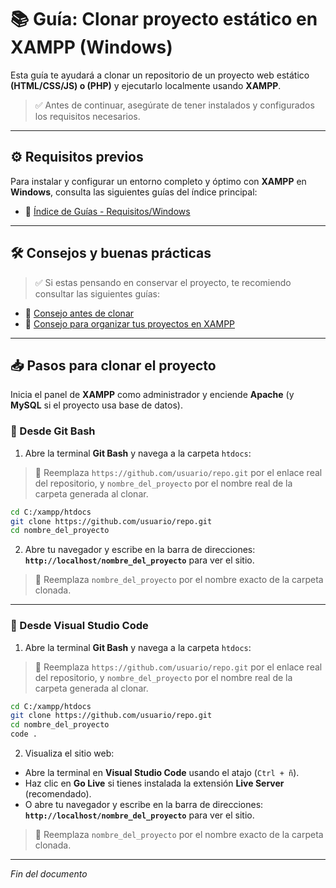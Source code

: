 # 📚 Guía: Clonar proyecto estático en XAMPP (Windows)

Esta guía te ayudará a clonar un repositorio de un proyecto web estático **(HTML/CSS/JS) o (PHP)** y ejecutarlo localmente usando **XAMPP**.

> ✅ Antes de continuar, asegúrate de tener instalados y configurados los requisitos necesarios.

---

## ⚙️ Requisitos previos

Para instalar y configurar un entorno completo y óptimo con **XAMPP** en **Windows**, consulta las siguientes guías del índice principal:

- 📁 [Índice de Guías - Requisitos/Windows](https://github.com/tejada1970/guias-desarrollo#windows)

---

## 🛠 Consejos y buenas prácticas

> ✅ Si estas pensando en conservar el proyecto, te recomiendo consultar las siguientes guías:

- 📄 [Consejo antes de clonar](https://github.com/tejada1970/guias-desarrollo/blob/master/consejos/consejo-antes-de-clonar.md)
- 📄 [Consejo para organizar tus proyectos en XAMPP](https://github.com/tejada1970/guias-desarrollo/blob/master/consejos/consejo-para-organizar-tus-proyectos-en-xampp.md)

---

## 📥 Pasos para clonar el proyecto

Inicia el panel de **XAMPP** como administrador y enciende **Apache** (y **MySQL** si el proyecto usa base de datos).

### 🔧 Desde Git Bash

1. Abre la terminal **Git Bash** y navega a la carpeta `htdocs`:

> 🔹 Reemplaza `https://github.com/usuario/repo.git` por el enlace real del repositorio, y `nombre_del_proyecto` por el nombre real de la carpeta generada al clonar.

```bash
cd C:/xampp/htdocs
git clone https://github.com/usuario/repo.git
cd nombre_del_proyecto
```

2. Abre tu navegador y escribe en la barra de direcciones: **`http://localhost/nombre_del_proyecto`** para ver el sitio.

> 🔹 Reemplaza `nombre_del_proyecto` por el nombre exacto de la carpeta clonada.

---

### 🔧 Desde Visual Studio Code

1. Abre la terminal **Git Bash** y navega a la carpeta `htdocs`:

> 🔹 Reemplaza `https://github.com/usuario/repo.git` por el enlace real del repositorio, y `nombre_del_proyecto` por el nombre real de la carpeta generada al clonar.

```bash
cd C:/xampp/htdocs
git clone https://github.com/usuario/repo.git
cd nombre_del_proyecto
code .
```

2. Visualiza el sitio web:

* Abre la terminal en **Visual Studio Code** usando el atajo (`Ctrl + ñ`).
* Haz clic en **Go Live** si tienes instalada la extensión **Live Server** (recomendado).
* O abre tu navegador y escribe en la barra de direcciones: **`http://localhost/nombre_del_proyecto`** para ver el sitio.

> 🔹 Reemplaza `nombre_del_proyecto` por el nombre exacto de la carpeta clonada.

---

*Fin del documento*
